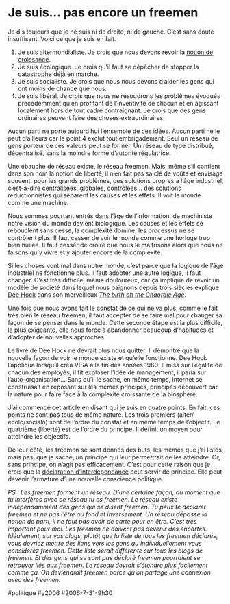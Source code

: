 # Je suis… pas encore un freemen

Je dis toujours que je ne suis ni de droite, ni de gauche. C’est sans doute insuffisant. Voici ce que je suis en fait.

1. Je suis altermondialiste. Je crois que nous devons revoir la [notion de croissance](../5/croissance-illusoire.md).
2. Je suis écologique. Je crois qu’il faut se dépêcher de stopper la catastrophe déjà en marche.
3. Je suis socialiste. Je crois que nous nous devons d’aider les gens qui ont moins de chance que nous.
4. Je suis libéral. Je crois que nous ne résoudrons les problèmes évoqués précédemment qu’en profitant de l’inventivité de chacun et en agissant localement hors de tout cadre contraignant. Je crois que des gens ordinaires peuvent faire des choses extraordinaires.

Aucun parti ne porte aujourd’hui l’ensemble de ces idées. Aucun parti ne le peut d’ailleurs car le point 4 exclut tout embrigadement. Seul un réseau de gens porteur de ces valeurs peut se former. Un réseau de type distribué, décentralisé, sans la moindre forme d’autorité régulatrice.

Une ébauche de réseau existe, le réseau freemen. Mais, même s’il contient dans son nom la notion de liberté, il n’en fait pas sa clé de voûte et envisage souvent, pour les grands problèmes, des solutions propres à l’âge industriel, c’est-à-dire centralisées, globales, contrôlées… des solutions réductionnistes qui séparent les causes et les effets. Il voit le monde comme une machine.

Nous sommes pourtant entrés dans l’âge de l’information, de machiniste notre vision du monde devient biologique. Les causes et les effets se rebouclent sans cesse, la complexité domine, les processus ne se contrôlent plus. Il faut cesser de voir le monde comme une horloge trop bien huilée. Il faut cesser de croire que nous le maîtrisons alors que nous ne faisons qu’y vivre et y ajouter encore de la complexité.

Si les choses vont mal dans notre monde, c’est parce que la logique de l’âge industriel ne fonctionne plus. Il faut adopter une autre logique, il faut changer. C’est très difficile, même douloureux, car ça implique de revoir un modèle de société dans lequel nous baignons depuis trois siècles explique [Dee Hock](chaordic-age.md) dans son merveilleux [*The birth oh the Chaordic Age*](http://www.amazon.fr/gp/product/1576750744/402-5334915-1934535?v=glance&n=52042011).

Une fois que nous avons fait le constat de ce qui ne va plus, comme le fait très bien le réseau freemen, il faut accepter de se faire mal pour changer sa façon de se penser dans le monde. Cette seconde étape est la plus difficile, la plus exigeante, elle nous force à abandonner beaucoup d’habitudes et d’adopter de nouvelles approches.

Le livre de Dee Hock ne devrait plus nous quitter. Il démontre que la nouvelle façon de voir le monde existe et qu’elle fonctionne. Dee Hock l’appliqua lorsqu’il créa VISA à la fin des années 1960. Il misa sur l’égalité de chacun des employés, il fit exploser l’idée de management, il paria sur l’auto-organisation… Sans qu’il le sache, en même temps, internet se construisait en reposant sur les mêmes principes, principes découvert par la nature pour faire face à la complexité croissante de la biosphère.

J’ai commencé cet article en disant qui je suis en quatre points. En fait, ces points ne sont pas tous de même nature. Les trois premiers (alter/écolo/socialo) sont de l’ordre du constat et en même temps de l’objectif. Le quatrième (liberté) est de l’ordre du principe. Il définit un moyen pour atteindre les objectifs.

De leur côté, les freemen se sont donnés des buts, les mêmes que j’ai listés, mais pas, que je sache, un principe qui leur permettrait de les atteindre. Or, sans principe, on n’agit pas efficacement. C’est pour cette raison que je crois que la [déclaration d’interdépendance](../6/declaration-d%e2%80%99interdependance.md) peut servir de principe. Elle peut devenir l’armature d’une nouvelle conscience politique.

*PS : Les freemen forment un réseau. D’une certaine façon, du moment que tu interfères avec ce réseau tu es freemen. Le réseau existe indépendamment des gens qui se disent freemen. Tu peux te déclarer freemen et ne pas l’être au fond et inversement. Un réseau dépasse la notion de parti, il ne faut pas avoir de carte pour en être. C’est très important pour moi. Les freemen ne doivent pas devenir des encartés. Idéalement, sur vos blogs, plutôt que la liste de tous les freemen déclarés, vous devriez mettre des liens vers les gens qu’individuellement vous considérez freemen. Cette liste serait différente sur tous les blogs de freemen. Et des gens qui se sont pas déclaré freemen pourraient se retrouver liés aux freemen. Le réseau devrait s’étendre plus facilement comme ça. On deviendrait freemen parce qu’on partage une connexion avec des freemen.*

#politique #y2006 #2006-7-31-9h30
